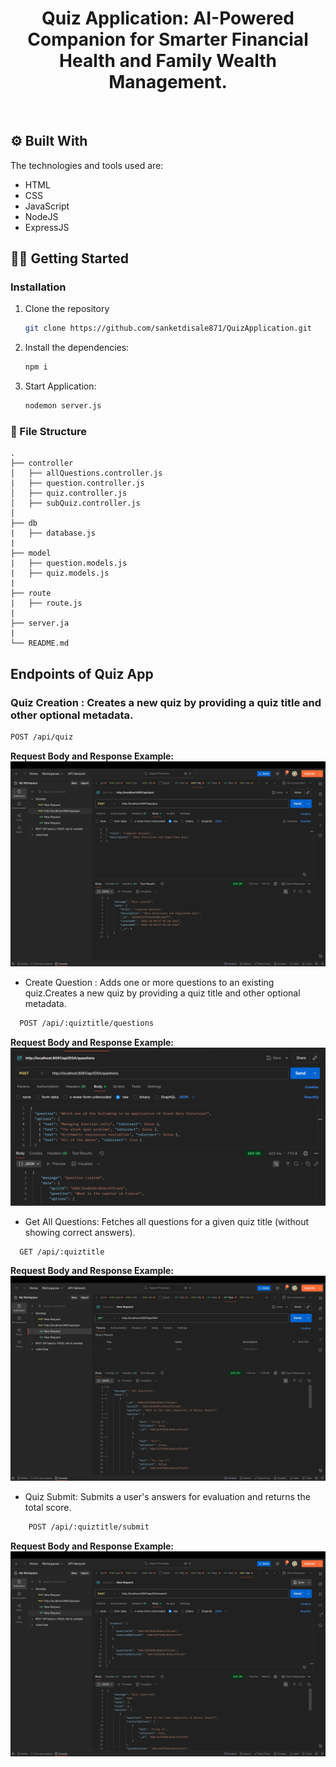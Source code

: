<!-- PROJECT LOGO -->
<div align="center">
    <!-- <img src="./controllers/logo.png" alt="GlobalEase Logo" width="150"> -->
    <!-- <img src="./public/img/logo.png" alt="GlobalEase Logo" width="150"> -->
  <h1 align="center"><b>Quiz Application: AI-Powered Companion for Smarter Financial Health and Family Wealth Management.</b></h1>

</div>

<!-- ABOUT THE PROJECT -->
<br>

<!-- ## ♾️ Problem Statement

Enhancing Customer Experience in Banking and Finance - Empowering Customers with AI-Driven Financial Insights.

## ♾️ Solution

Citiwise is a personalized financial advisory platform designed to help users make better financial decisions with features like a dual scoring system to monitor credit and financial health, AI-driven spending and saving goals, and personalized investment suggestions based on risk tolerance and income. It enables families to manage all accounts in one place, offering clear visualizations for better financial tracking. Additionally, Citiwise includes innovative tools like citiGPT, an AI financial assistant, a gamified self-paced learning path for financial literacy, and daily learning challenges to encourage user engagement and improve financial management skills. -->

## ⚙️ Built With

The technologies and tools used are:

- HTML
- CSS
- JavaScript
- NodeJS
- ExpressJS

<!-- GETTING STARTED -->

## 🧑‍💻 Getting Started

### Installation

1. Clone the repository

   ```sh
   git clone https://github.com/sanketdisale871/QuizApplication.git
   ```

2. Install the dependencies:

   ```sh
   npm i
   ```

3. Start Application:
   ```sh
   nodemon server.js
   ```

### :file_folder: File Structure

```
.
├── controller
│   ├── allQuestions.controller.js
|   ├── question.controller.js
│   ├── quiz.controller.js
│   ├── subQuiz.controller.js
│
├── db
|   ├── database.js
|
├── model
|   ├── question.models.js
|   ├── quiz.models.js
|
├── route
|   ├── route.js
|
├── server.ja
|
└── README.md
```

<!-- CONTRIBUTING -->

## Endpoints of Quiz App

### Quiz Creation : Creates a new quiz by providing a quiz title and other optional metadata.

```sh
POST /api/quiz
```

**Request Body and Response Example:**  
 ![alt text](qzCreation.jpg)

- Create Question : Adds one or more questions to an existing quiz.Creates a new quiz by providing a quiz title and other optional metadata.

```sh
  POST /api/:quiztitle/questions
```

**Request Body and Response Example:**  
 ![alt text](creatQs.png)

- Get All Questions: Fetches all questions for a given quiz title (without showing correct answers).

```sh
  GET /api/:quiztitle
```

**Request Body and Response Example:**  
 ![alt text](getAllQns.jpg)

- Quiz Submit: Submits a user's answers for evaluation and returns the total score.

```sh
    POST /api/:quiztitle/submit
```

**Request Body and Response Example:**  
 ![My Family](qzSubmit.jpg)
